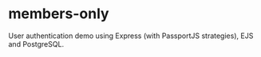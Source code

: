 # members-only
User authentication demo using Express (with PassportJS strategies), EJS and PostgreSQL. 
